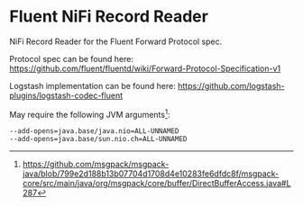 # Fluent NiFi Record Reader

NiFi Record Reader for the Fluent Forward Protocol spec.

Protocol spec can be found here:
https://github.com/fluent/fluentd/wiki/Forward-Protocol-Specification-v1

Logstash implementation can be found here:
https://github.com/logstash-plugins/logstash-codec-fluent

May require the following JVM arguments[^1]:
```
--add-opens=java.base/java.nio=ALL-UNNAMED
--add-opens=java.base/sun.nio.ch=ALL-UNNAMED
```

[^1]: https://github.com/msgpack/msgpack-java/blob/799e2d188b13b07704d1708d4e10283fe6dfdc8f/msgpack-core/src/main/java/org/msgpack/core/buffer/DirectBufferAccess.java#L287
